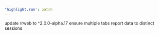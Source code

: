 ```yaml
---
'highlight.run': patch
---
```


update rrweb to ^2.0.0-alpha.17
ensure multiple tabs report data to distinct sessions

